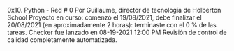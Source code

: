 0x10. Python - Red # 0
 Por Guillaume, director de tecnología de Holberton School
 Proyecto en curso: comenzó el 19/08/2021, debe finalizar el 20/08/2021 (en aproximadamente 2 horas): terminaste con el 0 % de las tareas.
 Checker fue lanzado en 08-19-2021 12:00 PM
 Revisión de control de calidad completamente automatizada.
 
